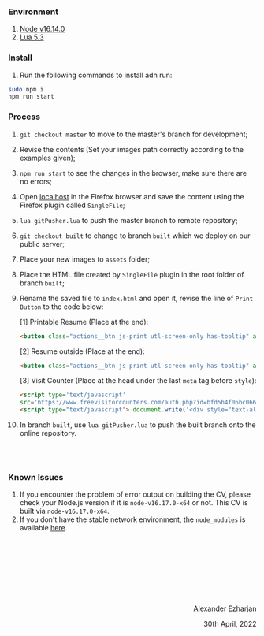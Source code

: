 ### Environment

1. [Node v16.14.0](https://nodejs.org/en/blog/release/v16.14.0)
2. [Lua 5.3](https://luabinaries.sourceforge.net/download.html)


### Install
1. Run the following commands to install adn run:
```bash
sudo npm i
npm run start
```


### Process

1. `git checkout master` to move to the master's branch for development;
2. Revise the contents (Set your images path correctly according to the examples given);
3. `npm run start` to see the changes in the browser, make sure there are no errors;
4. Open [localhost](http://127.0.0.1:8080) in the Firefox browser and save the content using the Firefox plugin called `SingleFile`;
5. `lua gitPusher.lua` to push the master branch to remote repository;
6. `git checkout built` to change to branch `built` which we deploy on our public server;
7. Place your new images to `assets` folder;
8. Place the HTML file created by `SingleFile` plugin in the root folder of branch `built`;
9.  Rename the saved file to `index.html` and open it, revise the line of `Print Button` to the code below:

    [1] Printable Resume (Place at the end):
    ```html
    <button class="actions__btn js-print utl-screen-only has-tooltip" aria-label="Print Résumé" onclick="print()">
    ```
    [2] Resume outside (Place at the end):
    ```html
    <button class="actions__btn js-print utl-screen-only has-tooltip" aria-label="IOTSC Résumé" onclick="javascrtpt:window.location.href='https://skliotsc.um.edu.mo/wp-content/uploads/2023/09/%E8%89%BE%E5%AD%9C%E7%88%BE%E6%B1%9F%C2%B7%E8%89%BE%E7%88%BE%E6%96%AF%E8%98%ADCV.pdf'">
    ```
    [3] Visit Counter (Place at the head under the last `meta` tag before `style`):
    ```html
    <script type='text/javascript'
    src='https://www.freevisitorcounters.com/auth.php?id=bfd5b4f06bc066dc84f64dab7686a4acb6ac3959'></script>
    <script type="text/javascript"> document.write('<div style="text-align: right; margin-left: auto; margin-top: 0;"><img src="https://www.freevisitorcounters.com/en/counter/render/1154365/t/0" border="0" class="counterimg"></div>');</script>
    ```
10.  In branch `built`, use `lua gitPusher.lua` to push the built branch onto the online repository.




<br>
<br>

### Known Issues

1. If you encounter the problem of error output on building the CV, please check your Node.js version if it is `node-v16.17.0-x64` or not. This CV is built via `node-v16.17.0-x64`.
2. If you don't have the stable network environment, the `node_modules` is available [here](https://github.com/Ezharjan/cv/tree/master/env-tools/node_modules-bkup).



<br>
<br>
<br>
<br>
<br>
<br>
<br>





<p align="right">Alexander Ezharjan</p>
<p align="right">30th April, 2022</p>

